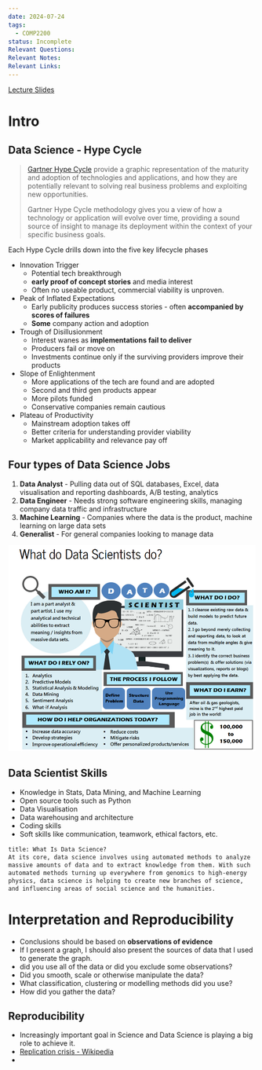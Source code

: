 ```yaml
---
date: 2024-07-24
tags:
  - COMP2200
status: Incomplete
Relevant Questions: 
Relevant Notes: 
Relevant Links:
---
```


[Lecture Slides](Attachments/Lecture%20Week%201%20(2024-S2).slides.html)

# Intro

## Data Science - Hype Cycle
> [Gartner Hype Cycle](https://www.gartner.com/en/research/methodologies/gartner-hype-cycle) provide a graphic representation of the maturity and adoption of technologies and applications, and how they are potentially relevant to solving real business problems and exploiting new opportunities.
> 
> Gartner Hype Cycle methodology gives you a view of how a technology or application will evolve over time, providing a sound source of insight to manage its deployment within the context of your specific business goals.

Each Hype Cycle drills down into the five key lifecycle phases
- Innovation Trigger
	- Potential tech breakthrough 
	- **early proof of concept stories** and media interest
	- Often no useable product, commercial viability is unproven.
- Peak of Inflated Expectations
	- Early publicity produces success stories - often **accompanied by scores of failures**
	- **Some** company action and adoption
- Trough of Disillusionment
	- Interest wanes as **implementations fail to deliver**
	- Producers fail or move on
	- Investments continue only if the surviving providers improve their products
- Slope of Enlightenment
	- More applications of the tech are found and are adopted
	- Second and third gen products appear
	- More pilots funded
	- Conservative companies remain cautious
- Plateau of Productivity
	- Mainstream adoption takes off
	- Better criteria for understanding provider viability
	- Market applicability and relevance pay off


## Four types of Data Science Jobs
1. **Data Analyst** - Pulling data out of SQL databases, Excel, data visualisation and reporting dashboards, A/B testing, analytics
2. **Data Engineer** - Needs strong software engineering skills, managing company data traffic and infrastructure
3. **Machine Learning** - Companies where the data is the product, machine learning on large data sets
4. **Generalist** - For general companies looking to manage data


![](Attachments/Pasted%20image%2020240724194520.png)


## Data Scientist Skills
- Knowledge in Stats, Data Mining, and Machine Learning
- Open source tools such as Python
- Data Visualisation
- Data warehousing and architecture
- Coding skills
- Soft skills like communication, teamwork, ethical factors, etc.

```ad-note
title: What Is Data Science?
At its core, data science involves using automated methods to analyze massive amounts of data and to extract knowledge from them. With such automated methods turning up everywhere from genomics to high-energy physics, data science is helping to create new branches of science, and influencing areas of social science and the humanities.

```


# Interpretation and Reproducibility
- Conclusions should be based on **observations of evidence**
- If I present a graph, I should also present the sources of data that I used to generate the graph.
- did you use all of the data or did you exclude some observations?
- Did you smooth, scale or otherwise manipulate the data?
- What classification, clustering or modelling methods did you use?
- How did you gather the data?

## Reproducibility
- Increasingly important goal in Science and Data Science is playing a big role to achieve it.
- [Replication crisis - Wikipedia](https://en.wikipedia.org/wiki/Replication_crisis)
- 
